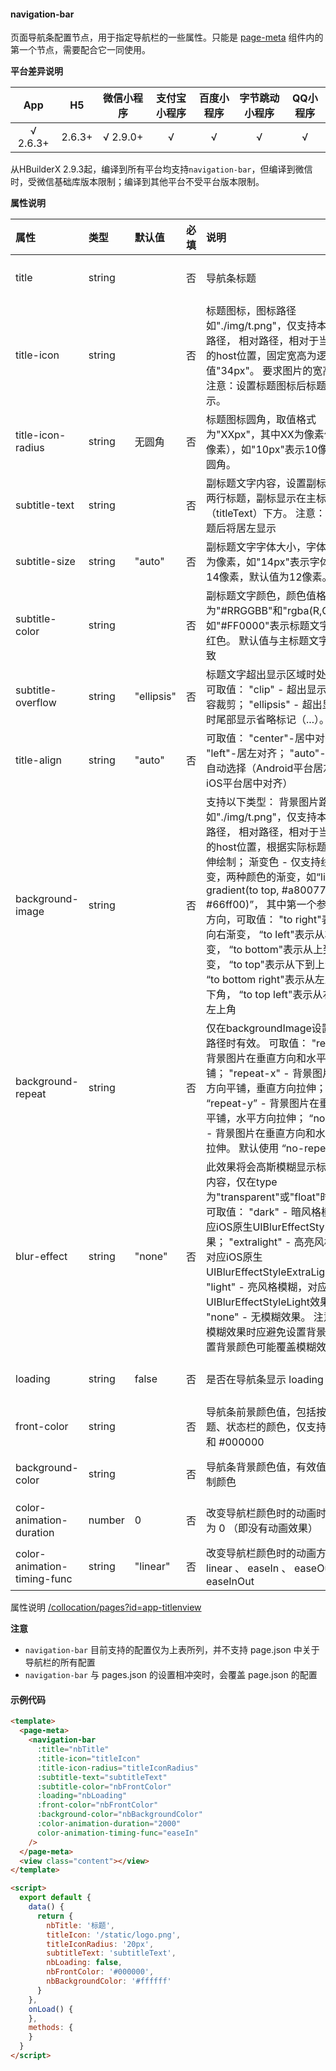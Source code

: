 #### navigation-bar

页面导航条配置节点，用于指定导航栏的一些属性。只能是 [page-meta](https://uniapp.dcloud.io/component/page-meta) 组件内的第一个节点，需要配合它一同使用。

**平台差异说明**

|App|H5|微信小程序|支付宝小程序|百度小程序|字节跳动小程序|QQ小程序|
|:-:|:-:|:-:|:-:|:-:|:-:|:-:|
|√ 2.6.3+|2.6.3+|√ 2.9.0+|√|√|√|√|

从HBuilderX 2.9.3起，编译到所有平台均支持`navigation-bar`，但编译到微信时，受微信基础库版本限制；编译到其他平台不受平台版本限制。

**属性说明**

|属性|类型|默认值|必填|说明|最低版本
|:-|:-|:-|:-|:-|:-|
|title|string||否|导航条标题|微信基础库 2.9.0|
|title-icon|string||否|标题图标，图标路径如"./img/t.png"，仅支持本地文件路径， 相对路径，相对于当前页面的host位置，固定宽高为逻辑像素值"34px"。 要求图片的宽高相同。 注意：设置标题图标后标题将居左显示。|App 2.6.7+|
|title-icon-radius|string|无圆角|否|标题图标圆角，取值格式为"XXpx"，其中XX为像素值（逻辑像素），如"10px"表示10像素半径圆角。|App 2.6.7+|
|subtitle-text|string||否|副标题文字内容，设置副标后将显示两行标题，副标显示在主标题（titleText）下方。 注意：设置副标题后将居左显示|App 2.6.7+|
|subtitle-size|string|"auto"|否|副标题文字字体大小，字体大小单位为像素，如"14px"表示字体大小为14像素，默认值为12像素。|App 2.6.7+|
|subtitle-color|string||否|副标题文字颜色，颜色值格式为"#RRGGBB"和"rgba(R,G,B,A)"，如"#FF0000"表示标题文字颜色为红色。 默认值与主标题文字颜色一致|App 2.6.7+|
|subtitle-overflow|string|"ellipsis"|否|标题文字超出显示区域时处理方式，可取值： "clip" - 超出显示区域时内容裁剪； "ellipsis" - 超出显示区域时尾部显示省略标记（...）。|App 2.6.7+|
|title-align|string|"auto"|否|可取值： "center"-居中对齐； "left"-居左对齐； "auto"-根据平台自动选择（Android平台居左对齐，iOS平台居中对齐）|App 2.6.7+|
|background-image|string||否|支持以下类型： 背景图片路径 - 如"./img/t.png"，仅支持本地文件路径， 相对路径，相对于当前页面的host位置，根据实际标题栏宽高拉伸绘制； 渐变色 - 仅支持线性渐变，两种颜色的渐变，如“linear-gradient(to top, #a80077, #66ff00)”， 其中第一个参数为渐变方向，可取值： "to right"表示从左向右渐变， “to left"表示从右向左渐变， “to bottom"表示从上到下渐变， “to top"表示从下到上渐变， “to bottom right"表示从左上角到右下角， “to top left"表示从右下角到左上角|App 2.6.7+|
|background-repeat|string||否|仅在backgroundImage设置为图片路径时有效。 可取值： "repeat" - 背景图片在垂直方向和水平方向平铺； "repeat-x" - 背景图片在水平方向平铺，垂直方向拉伸； “repeat-y” - 背景图片在垂直方向平铺，水平方向拉伸； “no-repeat” - 背景图片在垂直方向和水平方向都拉伸。 默认使用 “no-repeat"|App 2.6.7+|
|blur-effect|string|"none"|否|此效果将会高斯模糊显示标题栏后的内容，仅在type为"transparent"或"float"时有效。 可取值： "dark" - 暗风格模糊，对应iOS原生UIBlurEffectStyleDark效果； "extralight" - 高亮风格模糊，对应iOS原生UIBlurEffectStyleExtraLight效果； "light" - 亮风格模糊，对应iOS原生UIBlurEffectStyleLight效果； "none" - 无模糊效果。 注意：使用模糊效果时应避免设置背景颜色，设置背景颜色可能覆盖模糊效果。|App 2.6.7+|
|loading|string|false|否|是否在导航条显示 loading 加载提示|微信基础库 2.9.0|
|front-color|string||否|导航条前景颜色值，包括按钮、标题、状态栏的颜色，仅支持 #ffffff 和 #000000|微信基础库 2.9.0|
|background-color|string||否|导航条背景颜色值，有效值为十六进制颜色|微信基础库 2.9.0|
|color-animation-duration|number|0|否|改变导航栏颜色时的动画时长，默认为 0 （即没有动画效果）|微信基础库 2.9.0|
|color-animation-timing-func|string|"linear"|否|改变导航栏颜色时的动画方式，支持 linear 、 easeIn 、 easeOut 和 easeInOut|微信基础库 2.9.0|

属性说明 [/collocation/pages?id=app-titlenview](/collocation/pages?id=app-titlenview)

**注意**
- `navigation-bar` 目前支持的配置仅为上表所列，并不支持 page.json 中关于导航栏的所有配置
- `navigation-bar` 与 pages.json 的设置相冲突时，会覆盖 page.json 的配置


#### 示例代码

```html
<template>
  <page-meta>
    <navigation-bar
      :title="nbTitle"
      :title-icon="titleIcon"
      :title-icon-radius="titleIconRadius"
      :subtitle-text="subtitleText"
      :subtitle-color="nbFrontColor"
      :loading="nbLoading"
      :front-color="nbFrontColor"
      :background-color="nbBackgroundColor"
      :color-animation-duration="2000"
      color-animation-timing-func="easeIn"
    />
  </page-meta>
  <view class="content"></view>
</template>

<script>
  export default {
    data() {
      return {
        nbTitle: '标题',
        titleIcon: '/static/logo.png',
        titleIconRadius: '20px',
        subtitleText: 'subtitleText',
        nbLoading: false,
        nbFrontColor: '#000000',
        nbBackgroundColor: '#ffffff'
      }
    },
    onLoad() {
    },
    methods: {
    }
  }
</script>
```
